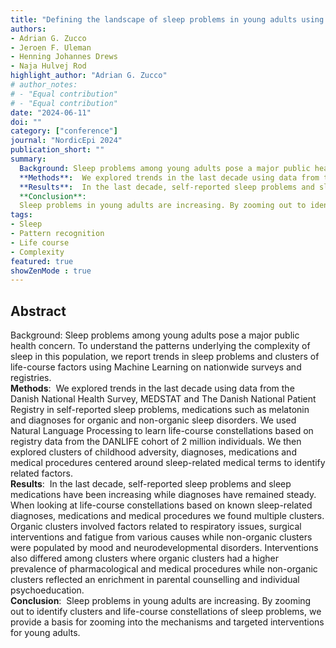 ```yaml
---
title: "Defining the landscape of sleep problems in young adults using machine learning on nationwide register data from 2 million individuals"
authors:
- Adrian G. Zucco
- Jeroen F. Uleman
- Henning Johannes Drews
- Naja Hulvej Rod
highlight_author: "Adrian G. Zucco"
# author_notes:
# - "Equal contribution"
# - "Equal contribution"
date: "2024-06-11"
doi: ""
category: ["conference"]
journal: "NordicEpi 2024"
publication_short: ""
summary: 
  Background: Sleep problems among young adults pose a major public health concern. To understand the patterns underlying the complexity of sleep in this population, we report trends in sleep problems and clusters of life-course factors using Machine Learning on nationwide surveys and registries. <br /> 
  **Methods**:  We explored trends in the last decade using data from the Danish National Health Survey, MEDSTAT and The Danish National Patient Registry in self-reported sleep problems, medications such as melatonin and diagnoses for organic and non-organic sleep disorders. We used Natural Language Processing to learn life-course constellations based on registry data from the DANLIFE cohort of 2 million individuals. We then explored clusters of childhood adversity, diagnoses, medications and medical procedures centered around sleep-related medical terms to identify related factors. <br />
  **Results**:  In the last decade, self-reported sleep problems and sleep medications have been increasing while diagnoses have remained steady. When looking at life-course constellations based on known sleep-related diagnoses, medications and medical procedures we found multiple clusters. Organic clusters involved factors related to respiratory issues, surgical interventions and fatigue from various causes while non-organic clusters were populated by mood and neurodevelopmental disorders. Interventions also differed among clusters where organic clusters had a higher prevalence of pharmacological and medical procedures while non-organic clusters reflected an enrichment in parental counselling and individual psychoeducation. <br /> 
  **Conclusion**: 
  Sleep problems in young adults are increasing. By zooming out to identify clusters and life-course constellations of sleep problems, we provide a basis for zooming into the mechanisms and targeted interventions for young adults.
tags:
- Sleep
- Pattern recognition
- Life course
- Complexity
featured: true
showZenMode : true
---
```


## Abstract
  Background: Sleep problems among young adults pose a major public health concern. To understand the patterns underlying the complexity of sleep in this population, we report trends in sleep problems and clusters of life-course factors using Machine Learning on nationwide surveys and registries. <br /> 
  **Methods**:  We explored trends in the last decade using data from the Danish National Health Survey, MEDSTAT and The Danish National Patient Registry in self-reported sleep problems, medications such as melatonin and diagnoses for organic and non-organic sleep disorders. We used Natural Language Processing to learn life-course constellations based on registry data from the DANLIFE cohort of 2 million individuals. We then explored clusters of childhood adversity, diagnoses, medications and medical procedures centered around sleep-related medical terms to identify related factors. <br />
  **Results**:  In the last decade, self-reported sleep problems and sleep medications have been increasing while diagnoses have remained steady. When looking at life-course constellations based on known sleep-related diagnoses, medications and medical procedures we found multiple clusters. Organic clusters involved factors related to respiratory issues, surgical interventions and fatigue from various causes while non-organic clusters were populated by mood and neurodevelopmental disorders. Interventions also differed among clusters where organic clusters had a higher prevalence of pharmacological and medical procedures while non-organic clusters reflected an enrichment in parental counselling and individual psychoeducation. <br /> 
  **Conclusion**: 
  Sleep problems in young adults are increasing. By zooming out to identify clusters and life-course constellations of sleep problems, we provide a basis for zooming into the mechanisms and targeted interventions for young adults.